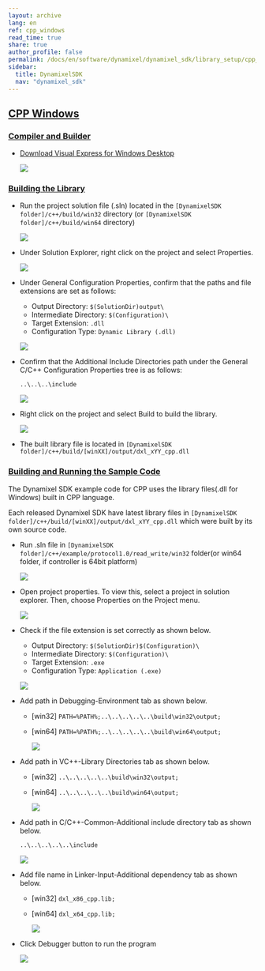 ```yaml
---
layout: archive
lang: en
ref: cpp_windows
read_time: true
share: true
author_profile: false
permalink: /docs/en/software/dynamixel/dynamixel_sdk/library_setup/cpp_windows/
sidebar:
  title: DynamixelSDK
  nav: "dynamixel_sdk"
---
```


<div style="counter-reset: h1 4"></div>
<div style="counter-reset: h2 3"></div>

<!--[dummy Header 1]>
  <h1 id="library-setup"><a href="#library-setup">Library Setup</a></h1>
<![end dummy Header 1]-->

## [CPP Windows](#cpp-windows)

### [Compiler and Builder](#compiler-and-builder)

* [Download Visual Express for Windows Desktop](https://www.visualstudio.com/en-us/products/visual-studio-express-vs.aspx)

  ![](/assets/images/sw/sdk/dynamixel_sdk/library_setup/cpp/vs.png)

### [Building the Library](#building-the-library)

* Run the project solution file (.sln) located in the `[DynamixelSDK folder]/c++/build/win32` directory (or `[DynamixelSDK folder]/c++/build/win64` directory)

  ![](/assets/images/sw/sdk/dynamixel_sdk/library_setup/cpp/windows/library_file/1.png)

* Under Solution Explorer, right click on the project and select Properties.

  ![](/assets/images/sw/sdk/dynamixel_sdk/library_setup/cpp/windows/library_file/2.png)

* Under General Configuration Properties, confirm that the paths and file extensions are set as follows:

  * Output Directory: `$(SolutionDir)output\`
  * Intermediate Directory: `$(Configuration)\`
  * Target Extension: `.dll`
  * Configuration Type: `Dynamic Library (.dll)`

  ![](/assets/images/sw/sdk/dynamixel_sdk/library_setup/cpp/windows/library_file/3.png)

* Confirm that the Additional Include Directories path under the General C/C++ Configuration Properties tree is as follows:

  `..\..\..\include`

  ![](/assets/images/sw/sdk/dynamixel_sdk/library_setup/cpp/windows/library_file/4.png)

* Right click on the project and select Build to build the library.

  ![](/assets/images/sw/sdk/dynamixel_sdk/library_setup/cpp/windows/library_file/5.png)

* The built library file is located in `[DynamixelSDK folder]/c++/build/[winXX]/output/dxl_xYY_cpp.dll`


### [Building and Running the Sample Code](#building-and-running-the-sample-code)

The Dynamixel SDK example code for CPP uses the library files(.dll for Windows) built in CPP language.

Each released Dynamixel SDK have latest library files in `[DynamixelSDK folder]/c++/build/[winXX]/output/dxl_xYY_cpp.dll` which were built by its own source code. 

* Run .sln file in `[DynamixelSDK folder]/c++/example/protocol1.0/read_write/win32` folder(or win64 folder, if controller is 64bit platform)

  ![](/assets/images/sw/sdk/dynamixel_sdk/library_setup/cpp/windows/sample_code/1.png)

* Open project properties. To view this, select a project in solution explorer. Then, choose Properties on the Project menu.

  ![](/assets/images/sw/sdk/dynamixel_sdk/library_setup/cpp/windows/sample_code/2.png)

* Check if the file extension is set correctly as shown below.

  * Output Directory: `$(SolutionDir)$(Configuration)\`
  * Intermediate Directory: `$(Configuration)\`
  * Target Extension: `.exe`
  * Configuration Type: `Application (.exe)`

  ![](/assets/images/sw/sdk/dynamixel_sdk/library_setup/cpp/windows/sample_code/3.png)

* Add path in Debugging-Environment tab as shown below.

  - [win32] `PATH=%PATH%;..\..\..\..\..\build\win32\output;`
  - [win64] `PATH=%PATH%;..\..\..\..\..\build\win64\output;`

    ![](/assets/images/sw/sdk/dynamixel_sdk/library_setup/cpp/windows/sample_code/4.png)

* Add path in VC++-Library Directories tab as shown below.

  - [win32] `..\..\..\..\..\build\win32\output;`
  - [win64] `..\..\..\..\..\build\win64\output;`

    ![](/assets/images/sw/sdk/dynamixel_sdk/library_setup/cpp/windows/sample_code/5.png)

* Add path in C/C++-Common-Additional include directory tab as shown below.

  `..\..\..\..\..\include`

  ![](/assets/images/sw/sdk/dynamixel_sdk/library_setup/cpp/windows/sample_code/6.png)

* Add file name in Linker-Input-Additional dependency tab as shown below.

  - [win32] `dxl_x86_cpp.lib;`
  - [win64] `dxl_x64_cpp.lib;`

    ![](/assets/images/sw/sdk/dynamixel_sdk/library_setup/cpp/windows/sample_code/7.png)

* Click Debugger button to run the program

  ![](/assets/images/sw/sdk/dynamixel_sdk/library_setup/cpp/windows/sample_code/8.png)

